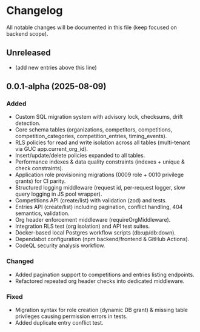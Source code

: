 # Changelog

All notable changes will be documented in this file (keep focused on backend scope).

## Unreleased

- (add new entries above this line)

## 0.0.1-alpha (2025-08-09)

### Added

- Custom SQL migration system with advisory lock, checksums, drift detection.
- Core schema tables (organizations, competitors, competitions, competition_categories, competition_entries, timing_events).
- RLS policies for read and write isolation across all tables (multi-tenant via GUC app.current_org_id).
- Insert/update/delete policies expanded to all tables.
- Performance indexes & data quality constraints (indexes + unique & check constraints).
- Application role provisioning migrations (0009 role + 0010 privilege grants) for CI parity.
- Structured logging middleware (request id, per-request logger, slow query logging in JS pool wrapper).
- Competitions API (create/list) with validation (zod) and tests.
- Entries API (create/list) including pagination, conflict handling, 404 semantics, validation.
- Org header enforcement middleware (requireOrgMiddleware).
- Integration RLS test (org isolation) and API test suites.
- Docker-based local Postgres workflow scripts (db:up/db:down).
- Dependabot configuration (npm backend/frontend & GitHub Actions).
- CodeQL security analysis workflow.

### Changed

- Added pagination support to competitions and entries listing endpoints.
- Refactored repeated org header checks into dedicated middleware.

### Fixed

- Migration syntax for role creation (dynamic DB grant) & missing table privileges causing permission errors in tests.
- Added duplicate entry conflict test.


